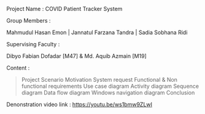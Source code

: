 Project Name : COVID Patient Tracker System

Group Members :

Mahmudul Hasan Emon | Jannatul Farzana Tandra | Sadia Sobhana Ridi

Supervising Faculty : 

Dibyo Fabian Dofadar [M47] & Md. Aquib Azmain [M19]

Content :

> Project Scenario
> Motivation
> System request
> Functional & Non functional requirements
> Use case diagram
> Activity diagram
> Sequence diagram
> Data flow diagram
> Windows navigation diagram
> Conclusion

Denonstration video link : https://youtu.be/ws1bmw9ZLwI
